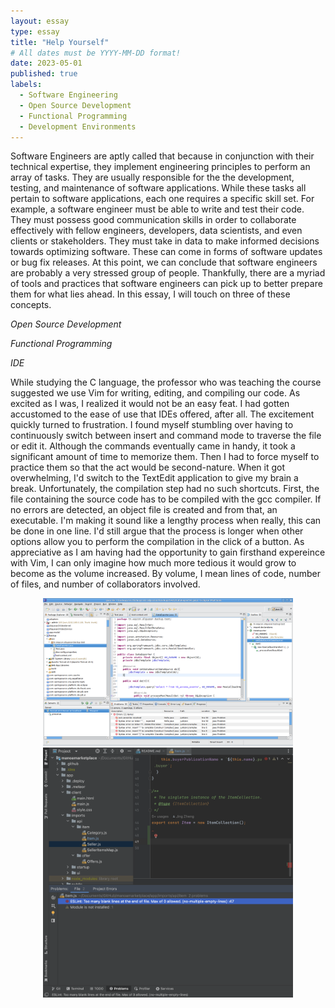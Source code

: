 ```yaml
---
layout: essay
type: essay
title: "Help Yourself"
# All dates must be YYYY-MM-DD format!
date: 2023-05-01
published: true
labels:
  - Software Engineering
  - Open Source Development
  - Functional Programming
  - Development Environments
---
```

 
<p>
  Software Engineers are aptly called that because in conjunction with their technical expertise, they implement engineering principles to perform an array of tasks. They are usually responsible for the the development, testing, and maintenance of software applications. While these tasks all pertain to software applications, each one requires a specific skill set. For example, a software engineer must be able to write and test their code. They must possess good communication skills in order to collaborate effectively with fellow engineers, developers, data scientists, and even clients or stakeholders. They must take in data to make informed decisions towards optimizing software. These can come in forms of software updates or bug fix releases. At this point, we can conclude that software engineers are probably a very stressed group of people. Thankfully, there are a myriad of tools and practices that software engineers can pick up to better prepare them for what lies ahead. In this essay, I will touch on three of these concepts.
 </p>
  
*Open Source Development*

*Functional Programming*
  
*IDE*

<p>
While studying the C language, the professor who was teaching the course suggested we use Vim for writing, editing, and compiling our code. As excited as I was, I realized it would not be an easy feat. I had gotten accustomed to the ease of use that IDEs offered, after all. The excitement quickly turned to frustration. I found myself stumbling over having to continuously switch between insert and command mode to traverse the file or edit it. Although the commands eventually came in handy, it took a significant amount of time to memorize them. Then I had to force myself to practice them so that the act would be second-nature. When it got overwhelming, I'd switch to the TextEdit application to give my brain a break. Unfortunately, the compilation step had no such shortcuts. First, the file containing the source code has to be compiled with the gcc compiler. If no errors are detected, an object file is created and from that, an executable. I'm making it sound like a lengthy process when really, this can be done in one line. I'd still argue that the process is longer when other options allow you to perform the compilation in the click of a button. As appreciative as I am having had the opportunity to gain firsthand expereince with Vim, I can only imagine how much more tedious it would grow to become as the volume increased. By volume, I mean lines of code, number of files, and number of collaborators involved.
</p>


<p align="center">
<img width="400px" class="rounded pe-3" src="../img/reflections/eclipse.-screenshot.png" float="left">
<img width="400px" class="rounded" src="../img/reflections/intellij-screenshot.png" float="right">
</p>


